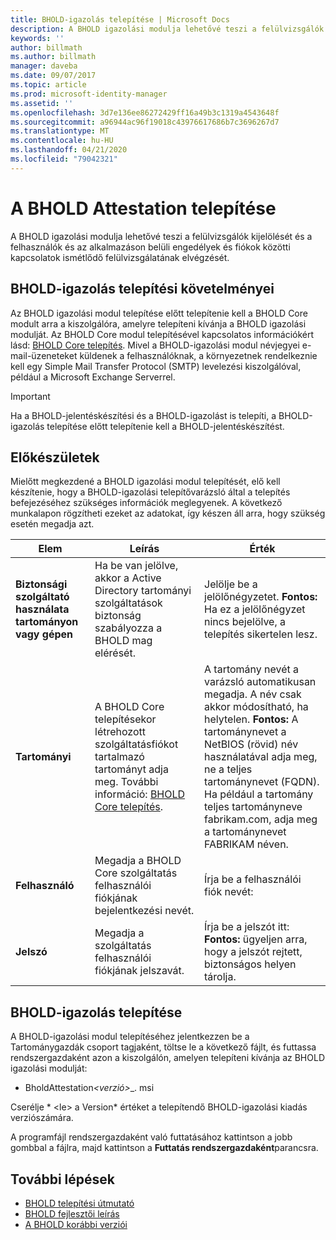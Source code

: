 ```yaml
---
title: BHOLD-igazolás telepítése | Microsoft Docs
description: A BHOLD igazolási modulja lehetővé teszi a felülvizsgálók kijelölését és a felülvizsgálatok elvégzését
keywords: ''
author: billmath
ms.author: billmath
manager: daveba
ms.date: 09/07/2017
ms.topic: article
ms.prod: microsoft-identity-manager
ms.assetid: ''
ms.openlocfilehash: 3d7e136ee86272429ff16a49b3c1319a4543648f
ms.sourcegitcommit: a96944ac96f19018c43976617686b7c3696267d7
ms.translationtype: MT
ms.contentlocale: hu-HU
ms.lasthandoff: 04/21/2020
ms.locfileid: "79042321"
---
```

# <a name="bhold-attestation-installation"></a>A BHOLD Attestation telepítése

A BHOLD igazolási modulja lehetővé teszi a felülvizsgálók kijelölését és a felhasználók és az alkalmazáson belüli engedélyek és fiókok közötti kapcsolatok ismétlődő felülvizsgálatának elvégzését.

## <a name="bhold-attestation-installation-requirements"></a>BHOLD-igazolás telepítési követelményei

Az BHOLD igazolási modul telepítése előtt telepítenie kell a BHOLD Core modult arra a kiszolgálóra, amelyre telepíteni kívánja a BHOLD igazolási modulját. Az BHOLD Core modul telepítésével kapcsolatos információkért lásd: [BHOLD Core telepítés](https://technet.microsoft.com/library/jj134095(v=ws.10).aspx). Mivel a BHOLD-igazolási modul névjegyei e-mail-üzeneteket küldenek a felhasználóknak, a környezetnek rendelkeznie kell egy Simple Mail Transfer Protocol (SMTP) levelezési kiszolgálóval, például a Microsoft Exchange Serverrel.

> [!IMPORTANT]
> Ha a BHOLD-jelentéskészítési és a BHOLD-igazolást is telepíti, a BHOLD-igazolás telepítése előtt telepítenie kell a BHOLD-jelentéskészítést.

## <a name="before-you-begin"></a>Előkészületek

Mielőtt megkezdené a BHOLD igazolási modul telepítését, elő kell készítenie, hogy a BHOLD-igazolási telepítővarázsló által a telepítés befejezéséhez szükséges információk meglegyenek. A következő munkalapon rögzítheti ezeket az adatokat, így készen áll arra, hogy szükség esetén megadja azt.

| **Elem**                                    | **Leírás**                                                                                                                                                                                                           | **Érték**                                                                                                                                                                                                                                                                                                            |
|---------------------------------------------|---------------------------------------------------------------------------------------------------------------------------------------------------------------------------------------------------------------------------|----------------------------------------------------------------------------------------------------------------------------------------------------------------------------------------------------------------------------------------------------------------------------------------------------------------------|
| **Biztonsági szolgáltató használata tartományon vagy gépen** | Ha be van jelölve, akkor a Active Directory tartományi szolgáltatások biztonság szabályozza a BHOLD mag elérését.                                                                                                                | Jelölje be a jelölőnégyzetet. **Fontos:** Ha ez a jelölőnégyzet nincs bejelölve, a telepítés sikertelen lesz.                                                                                                                                                                                                                   |
| **Tartományi**                                  | A BHOLD Core telepítésekor létrehozott szolgáltatásfiókot tartalmazó tartományt adja meg. További információ: [BHOLD Core telepítés](https://technet.microsoft.com/library/jj134095(v=ws.10).aspx). | A tartomány nevét a varázsló automatikusan megadja. A név csak akkor módosítható, ha helytelen. **Fontos:** A tartománynevet a NetBIOS (rövid) név használatával adja meg, ne a teljes tartománynevet (FQDN). Ha például a tartomány teljes tartományneve fabrikam.com, adja meg a tartománynevet FABRIKAM néven. |
| **Felhasználó**                                    | Megadja a BHOLD Core szolgáltatás felhasználói fiókjának bejelentkezési nevét.                                                                                                                                                          | Írja be a felhasználói fiók nevét:                                                                                                                                                                                                                                                                                    |
| **Jelszó**                                | Megadja a szolgáltatás felhasználói fiókjának jelszavát.                                                                                                                                                                       | Írja be a jelszót itt: **Fontos:** ügyeljen arra, hogy a jelszót rejtett, biztonságos helyen tárolja.                                                                                                                                                                                                                  |

## <a name="bhold-attestation-installation"></a>BHOLD-igazolás telepítése

A BHOLD-igazolási modul telepítéséhez jelentkezzen be a Tartománygazdák csoport tagjaként, töltse le a következő fájlt, és futtassa rendszergazdaként azon a kiszolgálón, amelyen telepíteni kívánja az BHOLD igazolási modulját:

- BholdAttestation<em>\<verzió\></em>\_. msi

Cserélje * \<le\> a Version* értéket a telepítendő BHOLD-igazolási kiadás verziószámára.

A programfájl rendszergazdaként való futtatásához kattintson a jobb gombbal a fájlra, majd kattintson a **Futtatás rendszergazdaként**parancsra.

## <a name="next-steps"></a>További lépések

- [BHOLD telepítési útmutató](bhold-installation-guide.md)
- [BHOLD fejlesztői leírás](../reference/mim2016-bhold-developer-reference.md)
- [A BHOLD korábbi verziói](../reference/version-bhold-history.md)

